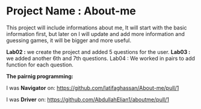 # Project Name : About-me

This project will include informations about me, It will start with the basic information first, but later on I will update and add more information and guessing games, it will be bigger and more useful. 

**Lab02 :** we create the project and added 5 questions for the user. 
**Lab03 :** we added another 6th and 7th questions. 
Lab04 : We worked in pairs to add function for each question. 

**The pairnig programming:** 

I was **Navigator** on:  https://github.com/latifaghassan/About-me/pull/1

I was **Driver** on:  https://github.com/AbdullahElian1/aboutme/pull/1